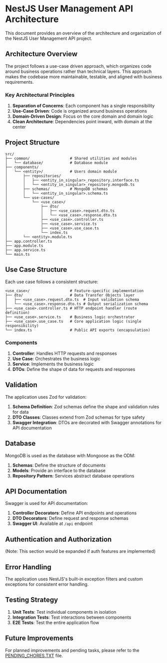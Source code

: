 # NestJS User Management API Architecture

This document provides an overview of the architecture and organization of the NestJS User Management API project.

## Architecture Overview

The project follows a use-case driven approach, which organizes code around business operations rather than technical layers. This approach makes the codebase more maintainable, testable, and aligned with business requirements.

### Key Architectural Principles

1. **Separation of Concerns**: Each component has a single responsibility
2. **Use-Case Driven**: Code is organized around business operations
3. **Domain-Driven Design**: Focus on the core domain and domain logic
4. **Clean Architecture**: Dependencies point inward, with domain at the center

## Project Structure

```text
src/
├── common/                  # Shared utilities and modules
│   └── database/            # Database module
├── components/
│   └── <entity>/            # Users domain module
│       ├── repositories/    
│       │   ├── <entity_in_singular>_repository.interface.ts
│       │   └── <entity_in_singular>_repository.mongodb.ts
│       ├── schemas/         # MongoDB schemas
│       │   └── <entity_in_singular>.schema.ts
│       └── use-cases/      
│           └── <use_case>/  
│               ├── dto/     
│               │   ├── <use_case>.request.dto.ts
│               │   └── <use_case>.response.dto.ts
│               ├── <use_case>.controller.ts
│               ├── <use_case>.service.ts
│               ├── <use_case>.use_case.ts
│               └── index.ts
│       └── <entity>.module.ts
├── app.controller.ts       
├── app.module.ts           
├── app.service.ts          
└── main.ts                 
```

## Use Case Structure

Each use case follows a consistent structure:

```text
<use_case>/                  # Feature-specific implementation
├── dto/                     # Data Transfer Objects layer
│   ├── <use_case>.request.dto.ts  # Input validation schema
│   └── <use_case>.response.dto.ts # Output serialization schema
├── <use_case>.controller.ts # HTTP endpoint handler (route definition)
├── <use_case>.service.ts    # Business logic orchestrator
├── <use_case>.use_case.ts   # Core application logic (single responsibility)
└── index.ts                 # Public API exports (encapsulation)
```

### Components

1. **Controller**: Handles HTTP requests and responses
2. **Use Case**: Orchestrates the business logic
3. **Service**: Implements the business logic
4. **DTOs**: Define the shape of data for requests and responses

## Validation

The application uses Zod for validation:

1. **Schema Definition**: Zod schemas define the shape and validation rules for data
2. **DTO Classes**: Classes extend from Zod schemas for type safety
3. **Swagger Integration**: DTOs are decorated with Swagger annotations for API documentation

## Database

MongoDB is used as the database with Mongoose as the ODM:

1. **Schemas**: Define the structure of documents
2. **Models**: Provide an interface to the database
3. **Repository Pattern**: Services abstract database operations

## API Documentation

Swagger is used for API documentation:

1. **Controller Decorators**: Define API endpoints and operations
2. **DTO Decorators**: Define request and response schemas
3. **Swagger UI**: Available at `/api` endpoint

## Authentication and Authorization

(Note: This section would be expanded if auth features are implemented)

## Error Handling

The application uses NestJS's built-in exception filters and custom exceptions for consistent error handling.

## Testing Strategy

1. **Unit Tests**: Test individual components in isolation
2. **Integration Tests**: Test interactions between components
3. **E2E Tests**: Test the entire application flow

## Future Improvements

For planned improvements and pending tasks, please refer to the [PENDING_CHORES.TXT](PENDING_CHORES.TXT) file. 